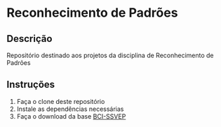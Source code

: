 # Reconhecimento de Padrões
## Descrição
Repositório destinado aos projetos da disciplina de Reconhecimento de Padrões

## Instruções
1. Faça o clone deste repositório
2. Instale as dependências necessárias
3. Faça o download da base [BCI-SSVEP](https://archive.ics.uci.edu/ml/datasets/EEG+Steady-State+Visual+Evoked+Potential+Signals#)

